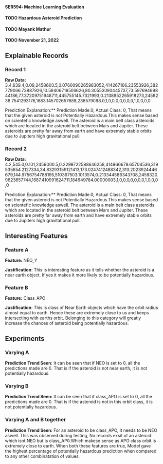 #### SER594: Machine Learning Evaluation
#### TODO Hazardous Asteroid Prediction
#### TODO Mayank Mathur
#### TODO November 21, 2022

## Explainable Records
### Record 1
**Raw Data:** 3.4,939.4,0.09,2458600.5,0.0760090265983052,414267106.23553926,382779066.73887926,10.59406719506626,80.30553090445737,73.59769469844186,77.37209751948711,445755145.7321993,0.2138852265918273,2458238.7541293176,1683.145702657688,238579088.0,1,0,0,0,0,0,0,0,1,0,0,0,0




Prediction Explanation:** Prediction Made:0, Actual Class: 0, That means that the given asteroid is not Potentially Hazardous.This makes sense based on scientefic knowledge aswell. The asteroid is a main belt class asteroids which are located in the asteroid belt between Mars and Jupiter. These asteroids are pretty far away from earth and have extremely stable orbits due to Jupiters high gravitational pull. 

### Record 2
**Raw Data:**  4.2,545.0,0.101,2459000.5,0.2299722588646258,414966678.65704536,319535854.2127334,34.83293159121413,173.0247412488342,310.2023924446679,144.9756754788195,510397503.1013574,0.213344586343708,2458320.9623657744,1687.410991624711,184649784.00000003,1,0,0,0,0,0,0,0,1,0,0,0,0

Prediction Explanation:** Prediction Made:0, Actual Class: 0, That means that the given asteroid is not Potentially Hazardous.This makes sense based on scientefic knowledge aswell. The asteroid is a main belt class asteroids which are located in the asteroid belt between Mars and Jupiter. These asteroids are pretty far away from earth and have extremely stable orbits due to Jupiters high gravitational pull. 

## Interesting Features
### Feature A
**Feature:** NEO_Y

**Justification:** This is interesting feature as it tells whether the asteroid is a near earth object. If yes it makes it more likely to be potentially hazardous. 

### Feature B
**Feature:** Class_APO

**Justification:** This is class of Near Earth objects which have the orbit radius almost equal to earth. Hence these are extremely close to us and keeps intersecting with earths orbit. Belonging to this category will greatly increase the chances of asteroid being potentially hazardous. 

## Experiments 
### Varying A
**Prediction Trend Seen:** It can be seen that if NEO is set to 0, all the predictions made are 0. That is if the asteroid is not near earth, it is not potentially hazardous. 

### Varying B
**Prediction Trend Seen:** It can be seen that if class_APO is set to 0, all the predictions made are 0. That is if the asteroid is not in this orbit class, it is not potentially hazardous. 

### Varying A and B together
**Prediction Trend Seen:** For an asteroid to be class_APO, it needs to be NEO aswell. This was observed during testing, No records exsit of an asteroid which isnt NEO but is class_AP0.Which makese sense as APO class orbit is extremely close to earth. When both these features are true, Model gave the highest percentage of potentially hazardous prediction when compared to any other combinatation of values.

